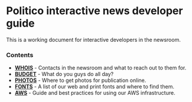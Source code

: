 # Politico interactive news developer guide

This is a working document for interactive developers in the newsroom.

### Contents

* [**WHOIS**](/whois.md) - Contacts in the newsroom and what to reach out to them for.
* [**BUDGET**](budget.md) - What do you guys do all day?
* [**PHOTOS**](photos.md) - Where to get photos for publication online.
* [**FONTS**](fonts.md) - A list of our web and print fonts and where to find them. 
* [**AWS**](aws.md) - Guide and best practices for using our AWS infrastructure.


